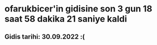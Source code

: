 # ofarukbicer'in gidisine son 3 gun 18 saat 58 dakika 21 saniye kaldi

## Gidis tarihi: 30.09.2022 :(